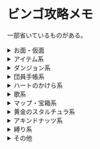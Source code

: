 <!-- マークダウン　#とは -->

# ビンゴ攻略メモ

一部省いているものがある。

<details>
    <summary>お面・仮面</summary>
    <div style="padding-left: 3em;">

## 単一のお面指定

        <details>
            <summary>All-Night Mask</summary>
            <div>
                test
            </div>
        </details>
    
        <details>
            <summary>Blast Mask</summary>
            <div>
                test
            </div>
        </details>
    
        <details>
            <summary>Bunny Hood</summary>
            <div>
                test
            </div>
        </details>
    
        <details>
            <summary>Captain's Hat</summary>
            <div>
                test
            </div>
        </details>
    
        <details>
            <summary>Circus Leader's Mask</summary>
            <div>
                test
            </div>
        </details>
    
        <details>
            <summary>Couple's Mask</summary>
            <div>
                test
            </div>
        </details>
    
        <details>
            <summary>Garo Mask</summary>
            <div>
                test
            </div>
        </details>
    
        <details>
            <summary>Giant's Mask</summary>
            <div>
                test
            </div>
        </details>
    
        <details>
            <summary>Gibdo Mask</summary>
            <div>
                test
            </div>
        </details>
    
        <details>
            <summary>Mask of Scents</summary>
            <div>
                test
            </div>
        </details>
    
        <details>
            <summary>Mask of Truth</summary>
            <div>
                test
            </div>
        </details>
    
        <details>
            <summary>Postman's Hat</summary>
            <div>
                test
            </div>
        </details>
    
        <details>
            <summary>Romani's Mask</summary>
            <div>
                test
            </div>
        </details>

## スロット・個数指定

    <details>
        <summary>7 Masks</summary>
        <div>
            test
        </div>
    </details>

    <details>
        <summary>10 Masks</summary>
        <div>
            test
        </div>
    </details>

    <details>
        <summary>12 Masks</summary>
        <div>
            test
        </div>
    </details>

    <details>
        <summary>14 Masks</summary>
        <div>
            test
        </div>
    </details>

    <details>
        <summary>Column of 4 Masks</summary>
        <div>
            test
        </div>
    </details>

    <details>
        <summary>Row of 6 Masks</summary>
        <div>
            test
        </div>
    </details>

    </div>
</details>


<details>
    <summary>アイテム系</summary>
    <div>

- 通常アイテム
    - Hookshot
    - Light Arrow
    - Fire Arrow
    - Ice Arrow
    - 2 Elemental Arrows
    - Powder Keg
    - 20 Magic Beans

- ビンアイテム
    - ビンが貰えるもの
        - Milk
        - Chateau Romani
        - Beaver Bottle
        - Big Poe
        - Gold Dust
        - 3 Real Bottles (no dupe)
        - 4 Real Bottles (no dupe)

    - 自分で空き瓶に詰めるもの
        - Blue Potion
        - Bottled Deku Princess
        - Seahorse
        - Red, Green, and Blue Potions
        - Normal Poe
        - Magical Mushroom
        - 10 Unique Bottle Contents

- イベントアイテム
    - Room Key
    - Pendant of Memories

- インベントリ
    - Razor Sword
    - Gilded Sword
    - Mirror Shield
    - Giant Wallet
    - Biggest Quiver
    - Biggest Bomb Bag

- 大妖精
    - Great Spin
    - Double Magic
    - Great Fairy's Sword
    - 2 Great Fairy Rewards

- スロット指定
    - 12 Item Slots
    - Diagonal of 4 Item Slots

    </div>
</details>


<details>
    <summary>ダンジョン系</summary>
    <div>

- はぐれ妖精
    - 10 WFT Fairies
    - 5 STT Fairies
    - 10 STT Fairies
    - 10 SHT Fairies
    - 20 Total Stray Fairies
    - 30 Total Stray Fairies
    - Get STT Wizrobe Stray Fairy

- ボス鍵・マップ・コンパス
    - WFT Map and Compass
    - SHT Map and Compass
    - GBT Map and Compass
    - STT Map and Compass
    - WFT Boss Key
    - SHT Boss Key
    - STT Boss Key
    - 2 Boss Keys
    - 3 Boss Keys
    - 3 Temple Compasses
    - 2 Temple Maps and Compasses
    - 2 Temple Maps, Compasses, and Boss Keys
    - Unlock Odolwa's Door
    - Unlock Goht's Door
    - Unlock Twinmold's Door

- ボス・中ボス討伐
    - Kill 3 Dinolfos
    - Kill 2 Wizrobes
    - Kill 2 Iron Knuckles
    - Defeat Garo Ninja
    - Odolwa's Remains
    - Goht's Remains
    - Gyorg's Remains
    - Twinmold's Remains
    - 2 Boss Remains

- 宝箱アイテム
    - 3 Unused SHT Small Keys
    - 2 Unused STT Small Keys
    - 4 Total Unused Small Keys
    - Open 8 WFT Chests
    - Open 10 SHT Chests
    - Open 5 GBT Chests

- ギミック解除
    - Remove All Blocks from SHT Pillar
    - Destroy 15 SHT Ice Blocks
    - Change GBT Water Direction
    - Press 3 STT Yellow Floor Switches

    </div>
</details>


<details>
    <summary>団員手帳系</summary>
    <div>

- ??? Happiness Seal
- Curiosity Shop Owner Happiness Seal
- Gorman Brother's Happiness Seal
- Postman Happiness Seal
- Romani Happiness Seal
- Rosa Sister's Happiness Seal

- 個数指定・特殊タスク
    - All Notebook Pictures
    - 6 Happiness Seals
    - 10 Happiness Seals

    </div>
</details>


<details>
    <summary>ハートのかけら系</summary>
    <div>

- Beaver HP
- Doggy Racetrack HP
- Deku Playground HP
- Ghost Hut HP
- Ikana Castle HP
- Keaton Quiz HP
- Marine Lab Fish HP
- Oceanside Spider House HP
- Path to Snowhead HP
- Pinnacle Rock HP
- Pirate's Fortress HP

- 個数指定
    - Both Shooting Gallery HPs
    - All 3 Tourist Center Area HPs
    - 4 Business Scrub HPs
    - All 5 Termina Grotto HPs
    - 5 East Clock Town HPs
    - 6 Hearts (no dupe)
    - 7 Hearts (no dupe)
    - 8 Hearts (no dupe)

    </div>
</details>


<details>
    <summary>歌系</summary>
    <div>

- Elegy of Emptiness
- Epona's Song
- Goron Lullaby
- Lullaby Intro
- New Wave Bossa Nova
- Oath to Order
- Song of Storms

- 個数指定
    - All Top Row Songs
    - 3 Bottom Row Songs
    - 7 Songs

    </div>
</details>


<details>
    <summary>マップ・宝箱系</summary>
    <div>

- Open Chest of Magic Beans
- Open 2 Well Chests
- Open 11 Pirate's Fortress area Chests
- Clear All 3 Chest Icons on Termina Field Map
- Clear All 3 Chest Icons on Zora Cape Map
- Clear 3 Chest Icons on Mountain Village Maps
- All Maps from Tingle

    </div>
</details>


<details>
    <summary>黄金のスタルチュラ系</summary>
    <div>

- 15 Oceanside Skulltula Tokens
- 45 Skulltula Tokens

    </div>
</details>


<details>
    <summary>アキンドナッツ系</summary>
    <div>

- Gold Rupee from Ikana Business Scrub

    </div>
</details>


<details>
    <summary>縛り系</summary>
    <div>

- No Song of Soaring
- No Hidden Owl Statue

    </div>
</details>


<details>
    <summary>その他</summary>
    <div>

- Cremia's Reward(hug or 200 rupees)
- Defeat Captain Keeta
- Enter 4th Day
- Hit All 10 Owl Statues
- Open 2 Graves
- Save Sun Mask
- Under 00:35 Epona Archery

- アイテム使用
    - Explode Hole in Ikana Castle Ceiling
    - Pictograph of Dancing Redead
    - Grow 8 Bean Plants
    - Unbar 5 doors in the Well

- 最終状態指定
    - No Shield
    - 2 blank C-buttons
    - Blank B Button (no sword)
    - Rock Sirloin above head
    - Exactly 333 Rupees in Wallet
    - 500 Rupees in Wallet
    - 1000 Rupees in Bank

    </div>
</details>
